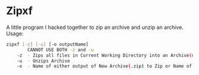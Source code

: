 # Zipxf
A little program I hacked together to zip an archive and unzip an archive.
Usage:
```bash
zipxf [-z] [-u] [-o outputName]
        CANNOT USE BOTH -z and -u
    -z  - Zips all files in Current Working Directory into an Archive(default: archive.zip)
    -u  - Unzips Archive
    -o  - Name of either output of New Archive(.zip) to Zip or Name of Archive(.zip) to Unzip
```

